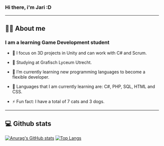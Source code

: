 ### Hi there, i'm Jari :D


---

## 👨‍💻 About me

### I am a learning Game Development student

- :thought_balloon: I focus on 3D projects in Unity and can work with C# and Scrum.

- :book: Studying at Grafisch Lyceum Utrecht.

- 🌱 I’m currently learning new programming languages to become a flexible developer. 
-  :page_facing_up: Languages that I am currently learning are: C#, PHP, SQL, HTML and CSS. 
      

- ⚡ Fun fact: I have a total of 7 cats and 3 dogs.

---

## :computer: Github stats

[![Anurag's GitHub stats](https://github-readme-stats.vercel.app/api?username=JariPD&theme=synthwave)](https://github.com/anuraghazra/github-readme-stats)
[![Top Langs](https://github-readme-stats.vercel.app/api/top-langs/?username=JariPD&theme=synthwave)](https://github.com/anuraghazra/github-readme-stats)

